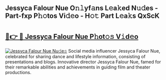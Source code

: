 ## Jessyca Falour Nue O𝚗𝚕yf𝚊ns L𝚎a𝚔ed N𝚞𝚍es - Part-fxp P𝚑𝚘tos Vi𝚍𝚎o - H𝚘𝚝 Part L𝚎a𝚔s QxScK

# <h2><a href="http://kfa1z2.oniu.top/?m=Jessyca+Falour+Nue">🔗👉 🔴 Jessyca Falour Nue P𝚑ot𝚘𝚜 V𝚒d𝚎o</a></h2>

[![Jessyca Falour Nue Nu𝚍e𝚜](https://i.imgur.com/0qMVB7G.gif)](http://kfa1z2.oniu.top/?m=Jessyca+Falour+Nue)
Social media influencer Jessyca Falour Nue, celebrated for sharing dance and lifestyle information, consisting of presentations and blogs. Innovative director Jessyca Falour Nue, famed for their remarkable abilities and achievements in guiding film and theater productions.  
